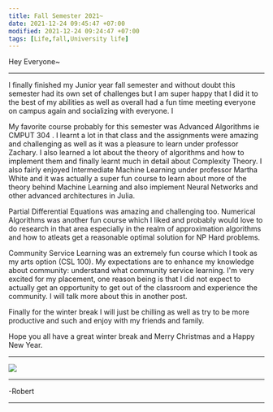 ```yaml
---
title: Fall Semester 2021~
date: 2021-12-24 09:45:47 +07:00
modified: 2021-12-24 09:24:47 +07:00
tags: [Life,fall,University life]
---
```

Hey Everyone~
<hr>
I finally finished my Junior year fall semester and without doubt this semester had its own set of challenges but I am super happy that I did it to the best of my abilities as well as overall had a fun time meeting everyone on campus again and socializing with everyone. I 

My favorite course probably for this semester was Advanced Algorithms ie CMPUT 304 . I learnt a lot in that class and the assignments were amazing and challenging as well as it was a pleasure to learn under professor Zachary. I also learned a lot about the theory of algorithms and how to implement them and finally learnt much in detail about Complexity Theory. I also fairly enjoyed Intermediate Machine Learning under professor Martha White and it was actually a super fun course to learn about more of the theory behind Machine Learning and also implement Neural Networks and other advanced architectures in Julia.

Partial Differential Equations was amazing and challenging too. Numerical Algorithms was another fun course which I liked and probably would love to do research in that area especially in the realm of approximation algorithms and how to atleats get a reasonable optimal solution for NP Hard problems.

Community Service Learning was an extremely fun course which I took as my arts option (CSL 100). My expectations are to enhance my knowledge about community: understand what community service learning. I'm very excited for my placement, one reason being is that I did not expect to actually get an opportunity to get out of the classroom and experience the community. I will talk more about this in another post.

Finally for the winter break I will just be chilling as well as try to be more productive and such and enjoy with my friends and family.

Hope you all have a great winter break and Merry Christmas and a Happy New Year.
<hr>

<img src = "https://studybreaks.com/wp-content/uploads/2017/09/636055210042482015-959028068_fall-wallpaper-9.jpg">

<hr>
-Robert
<hr> 

<div id="wpac-comment"></div>
<script type="text/javascript">
wpac_init = window.wpac_init || [];
wpac_init.push({widget: 'Comment', id: 26271});
(function() {
    if ('WIDGETPACK_LOADED' in window) return;
    WIDGETPACK_LOADED = true;
    var mc = document.createElement('script');
    mc.type = 'text/javascript';
    mc.async = true;
    mc.src = 'https://embed.widgetpack.com/widget.js';
    var s = document.getElementsByTagName('script')[0]; s.parentNode.insertBefore(mc, s.nextSibling);
})();
</script>

